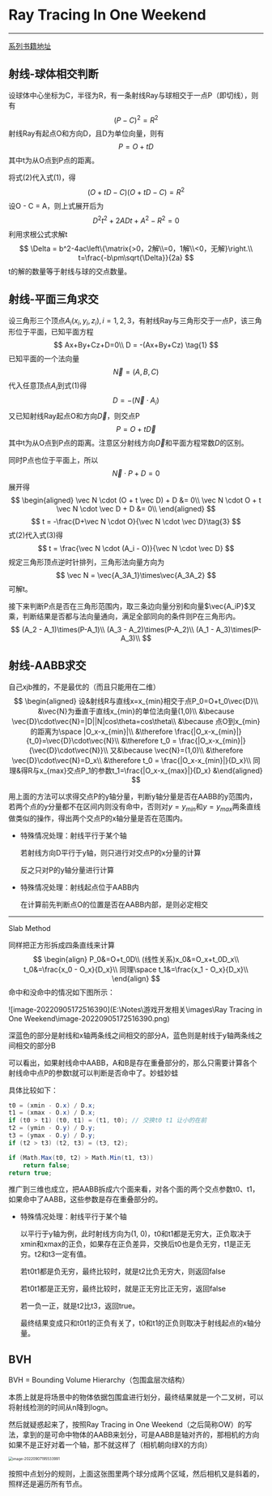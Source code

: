 # Ray Tracing In One Weekend

---

[系列书籍地址](https://raytracing.github.io/)

## 射线-球体相交判断

设球体中心坐标为C，半径为R，有一条射线Ray与球相交于一点P（即切线），则有
$$
(P - C)^2 = R^2\tag{1}
$$
射线Ray有起点O和方向D，且D为单位向量，则有
$$
P = O + tD\tag{2}
$$
其中t为从O点到P点的距离。

将式(2)代入式(1)，得
$$
(O + tD - C)(O + tD - C) = R^2
$$
设O - C = A，则上式展开后为
$$
D^2t^2 + 2ADt + A^2 - R^2 = 0
$$
利用求根公式求解t
$$
\Delta = b^2-4ac\left\{\matrix{>0，2解\\=0，1解\\<0，无解}\right.\\
t=\frac{-b\pm\sqrt{\Delta}}{2a}
$$
t的解的数量等于射线与球的交点数量。

## 射线-平面三角求交

设三角形三个顶点$A_i(x_i,y_i,z_i),i=1,2,3$，有射线Ray与三角形交于一点P，该三角形位于平面，已知平面方程
$$
Ax+By+Cz+D=0\\
D = -(Ax+By+Cz) \tag{1}
$$
已知平面的一个法向量
$$
\vec N=(A,B,C)
$$
代入任意顶点$A_i$到式(1)得
$$
D = -(\vec N \cdot A_i) \tag{2}
$$
又已知射线Ray起点O和方向$\vec D$，则交点P
$$
P = O + t\vec D
$$
其中t为从O点到P点的距离。注意区分射线方向$\vec D$和平面方程常数$D$的区别。

同时P点也位于平面上，所以
$$
\vec N \cdot P + D = 0
$$
展开得
$$
\begin{aligned}
\vec N \cdot (O + t \vec D) + D &= 0\\
\vec N \cdot O + t \vec N \cdot \vec D + D &= 0\\
\end{aligned}
$$
$$
t = -\frac{D+\vec N \cdot O}{\vec N \cdot \vec D}\tag{3}
$$
式(2)代入式(3)得
$$
t = \frac{\vec N \cdot (A_i - O)}{\vec N \cdot \vec D}
$$
规定三角形顶点逆时针排列，三角形法向量方向为
$$
\vec N = \vec{A_3A_1}\times\vec{A_3A_2}
$$
可解t。

接下来判断P点是否在三角形范围内，取三条边向量分别和向量$\vec{A_iP}$叉乘，判断结果是否都与法向量通向，满足全部同向的条件则P在三角形内。
$$
(A_2 - A_1)\times(P-A_1)\\
(A_3 - A_2)\times(P-A_2)\\
(A_1 - A_3)\times(P-A_3)\\
$$

## 射线-AABB求交

自己xjb推的，不是最优的（而且只能用在二维）
$$
\begin{aligned}
设&射线R与直线x=x_{min}相交于点P_0=O+t_0\vec{D}\\
&\vec{N}为垂直于直线x_{min}的单位法向量(1,0)\\
&\because \vec{D}\cdot\vec{N}=|D||N|cos\theta=cos\theta\\
&\because 点O到x_{min}的距离为\space |O_x-x_{min}|\\
&\therefore \frac{|O_x-x_{min}|}{t_0}=\vec{D}\cdot\vec{N}\\
&\therefore t_0 = \frac{|O_x-x_{min}|}{\vec{D}\cdot\vec{N}}\\
又&\because \vec{N}=(1,0)\\
&\therefore \vec{D}\cdot\vec{N}=D_x\\
&\therefore t_0 = \frac{|O_x-x_{min}|}{D_x}\\
同理&得R与x_{max}交点P_1的参数t_1=\frac{|O_x-x_{max}|}{D_x}
&\end{aligned}
$$

用上面的方法可以求得交点P的y轴分量，判断y轴分量是否在AABB的y范围内，若两个点的y分量都不在区间内则没有命中，否则对$y=y_{min}$和$y=y_{max}$两条直线做类似的操作，得出两个交点P的x轴分量是否在范围内。

- 特殊情况处理：射线平行于某个轴

  若射线方向D平行于y轴，则只进行对交点P的x分量的计算

  反之只对P的y轴分量进行计算

- 特殊情况处理：射线起点位于AABB内

  在计算前先判断点O的位置是否在AABB内部，是则必定相交

---

Slab Method

同样把正方形拆成四条直线来计算
$$
\begin{align}
P_0&=O+t_0D\\
(线性关系)x_0&=O_x+t_0D_x\\
t_0&=\frac{x_0 - O_x}{D_x}\\
同理\space t_1&=\frac{x_1 - O_x}{D_x}\\
\end{align}
$$
命中和没命中的情况如下图所示：

![image-20220905172516390](E:\Notes\游戏开发相关\images\Ray Tracing in One Weekend\image-20220905172516390.png)

深蓝色的部分是射线和x轴两条线之间相交的部分A，蓝色则是射线于y轴两条线之间相交的部分B

可以看出，如果射线命中AABB，A和B是存在重叠部分的，那么只需要计算各个射线命中点P的参数t就可以判断是否命中了。妙蛙妙蛙

具体比较如下：

```c#
t0 = (xmin - O.x) / D.x;
t1 = (xmax - O.x) / D.x;
if (t0 > t1) (t0, t1) = (t1, t0); // 交换t0 t1 让小的在前
t2 = (ymin - O.y) / D.y;
t3 = (ymax - O.y) / D.y;
if (t2 > t3) (t2, t3) = (t3, t2);

if (Math.Max(t0, t2) > Math.Min(t1, t3))
    return false;
return true;
```

推广到三维也成立，把AABB拆成六个面来看，对各个面的两个交点参数t0、t1，如果命中了AABB，这些参数是存在重叠部分的。

- 特殊情况处理：射线平行于某个轴

  以平行于y轴为例，此时射线方向为(1, 0)，t0和t1都是无穷大，正负取决于xmin和xmax的正负，如果存在正负差异，交换后t0也是负无穷，t1是正无穷。t2和t3一定有值。

  若t0t1都是负无穷，最终比较时，就是t2比负无穷大，则返回false

  若t0t1都是正无穷，最终比较时，就是正无穷比正无穷，返回false

  若一负一正，就是t2比t3，返回true。

  最终结果变成只和t0t1的正负有关了，t0和t1的正负则取决于射线起点的x轴分量。

## BVH

BVH = Bounding Volume Hierarchy（包围盒层次结构）

本质上就是将场景中的物体依据包围盒进行划分，最终结果就是一个二叉树，可以将射线检测的时间从n降到logn。

然后就疑惑起来了，按照Ray Tracing in One Weekend（之后简称OW）的写法，拿到的是可命中物体的AABB来划分，可是AABB是轴对齐的，那相机的方向如果不是正好对着一个轴，那不就这样了（相机朝向绿X的方向）

<img src="E:\Notes\游戏开发相关\images\Ray Tracing in One Weekend\image-20220907195533991.png" alt="image-20220907195533991" style="zoom:50%;" />

按照中点划分的规则，上面这张图里两个球分成两个区域，然后相机又是斜着的，照样还是遍历所有节点。
